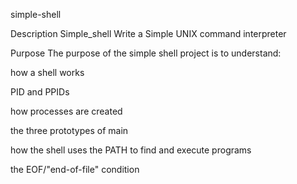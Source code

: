 simple-shell

Description
Simple_shell Write a Simple UNIX command interpreter

Purpose
The purpose of the simple shell project is to understand:



how a shell works

PID and PPIDs

how processes are created

the three prototypes of main

how the shell uses the PATH to find and execute programs

the EOF/"end-of-file" condition

